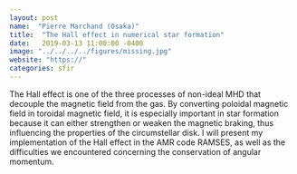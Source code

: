 ```yaml
---
layout: post
name:  "Pierre Marchand (Osaka)"
title:  "The Hall effect in numerical star formation"
date:   2019-03-13 11:00:00 -0400
image: "../../../../figures/missing.jpg"
website: "https://"
categories: sfir
---
```


The Hall effect is one of the three processes of non-ideal MHD that 
decouple the magnetic field from the gas. By converting poloidal 
magnetic field in toroidal magnetic field, it is especially important 
in star formation because it can either strengthen or weaken the 
magnetic braking, thus influencing the properties of the circumstellar 
disk. I will present my implementation of the Hall effect in the AMR 
code RAMSES, as well as the difficulties we encountered concerning the 
conservation of angular momentum.
